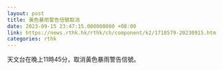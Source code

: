 ```yaml
---
layout: post
title: 黃色暴雨警告信號取消
date: 2023-09-15 23:47:15.000000000 +08:00
link: https://news.rthk.hk/rthk/ch/component/k2/1718579-20230915.htm
categories: rthk
---
```


天文台在晚上11時45分，取消黃色暴雨警告信號。
